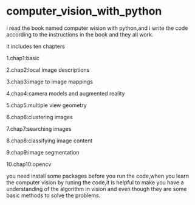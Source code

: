 # computer_vision_with_python

i read the book named computer wision with python,and i write the code according to the instructions in the book and they all work.

it includes ten chapters

1.chap1:basic

2.chap2:local image descriptions

3.chap3:image to image mappings

4.chap4:camera models and augmented reality

5.chap5:multiple view geometry

6.chap6:clustering images

7.chap7:searching images

8.chap8:classifying image content

9.chap9:image segmentation

10.chap10:opencv

you need install some packages before you run the code,when you learn the computer vision by runing the code,it is helpful to make you have a  understanding of the algorithm in vision and even though they are some basic methods to solve the problems.
